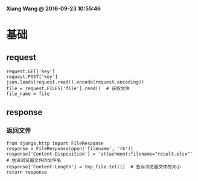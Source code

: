 #### Xiang Wang @ 2016-09-23 10:55:46

# 基础

## request
    request.GET['key']
    request.POST['key']
    json.loads(request.read().encode(request.encoding))
    file = request.FILES['file'].read()  # 获取文件
    file_name = file


## response

### 返回文件
    from django.http import FileResponse
    response = FileResponse(open('filename', 'rb'))
    response['Content-Disposition'] = 'attachment;filename="result.xlsx"'  # 告诉浏览器文件的文件名
    response['Content-Length'] = tmp_file.tell()  # 告诉浏览器文件的大小
    return response

